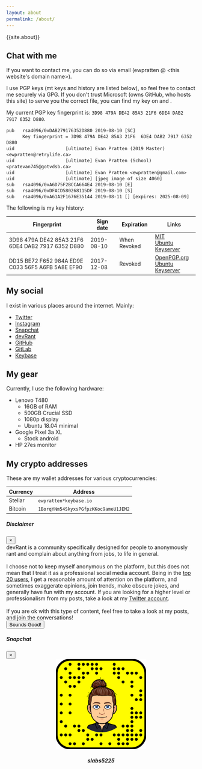 ```yaml
---
layout: about
permalink: /about/
---
```

{{site.about}}

## Chat with me
If you want to contact me, you can do so via email (ewpratten @ \<this website's domain name\>). 

I use PGP keys (mt keys and history are listed below), so feel free to contact me securely via GPG. If you don't trust Microsoft (owns GitHub, who hosts this site) to serve you the correct file, you can find my key on []() and []().

My current PGP key fingerprint is: `3D98 479A DE42 85A3 21F6 6DE4 DAB2 7917 6352 D880`.
```
pub   rsa4096/0xDAB279176352D880 2019-08-10 [SC]
      Key fingerprint = 3D98 479A DE42 85A3 21F6  6DE4 DAB2 7917 6352 D880
uid                   [ultimate] Evan Pratten (2019 Master) <ewpratten@retrylife.ca>
uid                   [ultimate] Evan Pratten (School) <pratevan745@gotvdsb.ca>
uid                   [ultimate] Evan Pratten <ewpratten@gmail.com>
uid                   [ultimate] [jpeg image of size 4060]
sub   rsa4096/0xA6D75F2BCCA664E4 2019-08-10 [E]
sub   rsa4096/0xDFACD580268115DF 2019-08-10 [S]
sub   rsa4096/0xA61A2F1676E35144 2019-08-11 [] [expires: 2025-08-09]

```

The following is my key history:

<div class="table-fix" markdown="1">

| Fingerprint | Sign date | Expiration | Links |
|--|--|--|--|
| 3D98 479A DE42 85A3 21F6 6DE4 DAB2 7917 6352 D880 | 2019-08-10 | When Revoked | [MIT](http://pgp.mit.edu/pks/lookup?search=0xDAB279176352D880&op=index) <br> [Ubuntu Keyserver](http://keyserver.ubuntu.com/pks/lookup?search=0xDAB279176352D880&fingerprint=on&op=index) |
| DD15 BE72 F652 984A ED9E C033 56F5 A6FB 5A8E EF90 | 2017-12-08 | Revoked | [OpenPGP.org](https://keys.openpgp.org/search?q=0x56F5A6FB5A8EEF90) <br> [Ubuntu Keyserver](http://keyserver.ubuntu.com/pks/lookup?search=0x56F5A6FB5A8EEF90&fingerprint=on&op=index) | 

</div>

## My social
I exist in various places around the internet. Mainly:

 - [Twitter](https://twitter.com/{{site.twitter_username}})
 - [Instagram](https://www.instagram.com/((site.insta_username)))
 - <a data-toggle="modal" data-target="#snapcode" href="">Snapchat</a>
 - <a data-toggle="modal" data-target="#devrant-disclaimer" href="">devRant</a>
 - [GitHub](https://github.com/{{site.github_username}})
 - [GitLab](https://gitlab.com/{{site.gitlab_username}})
 - [Keybase](https://keybase.com/{{site.keybase_username}})

## My gear
Currently, I use the following hardware:

 - Lenovo T480
   - 16GB of RAM
   - 500GB Crucial SSD
   - 1080p display
   - Ubuntu 18.04 minimal
 - Google Pixel 3a XL
   - Stock android
 - HP 27es monitor

## My crypto addresses

<div class="table-fix" markdown="1">
These are my wallet addresses for various cryptocurrencies:

| Currency | Address |
| -- | -- |
| Stellar | `ewpratten*keybase.io` |
| Bitcoin | `1BorqYNm54SkyxsPGfpzKKoc9ameU1JEM2` |

</div>

<!-- devRant disclaimer -->
<div class="modal fade" id="devrant-disclaimer" tabindex="-1" role="dialog" aria-labelledby="exampleModalCenterTitle" aria-hidden="true">
  <div class="modal-dialog modal-dialog-centered" role="document">
    <div class="modal-content">
      <div class="modal-header">
        <h5 class="modal-title" id="exampleModalCenterTitle">Disclaimer</h5>
        <button type="button" class="close" data-dismiss="modal" aria-label="Close">
          <span aria-hidden="true">&times;</span>
        </button>
      </div>
      <div class="modal-body">
        devRant is a community specifically designed for people to anonymously rant and complain about anything from jobs, to life in general.
        <br><br>
        I choose not to keep myself anonymous on the platform, but this does not mean that I treat it as a professional social media account. Being in the <a href="https://alicepeters.de/devrant/">top 20 users</a>, I get a reasonable amount of attention on the platform, and sometimes exaggerate opinions, join trends, make obscure jokes, and generally have fun with my account. If you are looking for a higher level or professionalism from my posts, take a look at my <a href="https://twitter.com/{{site.twitter_username}}">Twitter account</a>. 
        <br><br>
        If you are ok with this type of content, feel free to take a look at my posts, and join the conversations!
      </div>
      <div class="modal-footer">
        <a href="https://devrant.com/users/{{site.devrant_username}}"><button type="button" class="btn btn-primary">Sounds Good!</button></a>
      </div>
    </div>
  </div>
</div>

<!-- snapcode -->
<div class="modal fade" id="snapcode" tabindex="-1" role="dialog" aria-labelledby="exampleModalCenterTitle" aria-hidden="true">
  <div class="modal-dialog modal-dialog-centered" role="document">
    <div class="modal-content">
      <div class="modal-header">
        <h5 class="modal-title" id="exampleModalCenterTitle">Snapchat</h5>
        <button type="button" class="close" data-dismiss="modal" aria-label="Close">
          <span aria-hidden="true">&times;</span>
        </button>
      </div>
      <div class="modal-body" style="align-contents:center; text-align: center">
      <!-- Snapcode -->
        <img src="/assets/images/snapcode-full.png" style="margin:auto;">
        <h4><em>slabs5225</em></h4>
      </div>
    </div>
  </div>
</div>